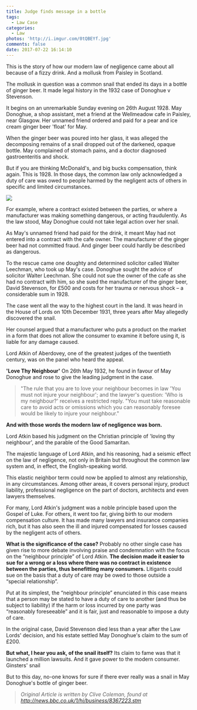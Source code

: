 ```yaml
---
title: Judge finds message in a bottle
tags:
  - Law Case
categories:
  - Law
photos: 'http://i.imgur.com/0tQBEYf.jpg'
comments: false
date: 2017-07-22 16:14:10
---
```


This is the story of how our modern law of negligence came about all because of a fizzy drink. And a mollusk from Paisley in Scotland.

<!-- more -->

The mollusk in question was a common snail that ended its days in a bottle of ginger beer. It made legal history in the 1932 case of Donoghue v Stevenson.

It begins on an unremarkable Sunday evening on 26th August 1928. May Donoghue, a shop assistant, met a friend at the Wellmeadow cafe in Paisley, near Glasgow.
Her unnamed friend ordered and paid for a pear and ice cream ginger beer 'float' for May.

When the ginger beer was poured into her glass, it was alleged the decomposing remains of a snail dropped out of the darkened, opaque bottle.  May complained of stomach pains, and a doctor diagnosed gastroenteritis and shock.

But if you are thinking McDonald's, and big bucks compensation, think again. This is 1928.  In those days, the common law only acknowledged a duty of care was owed to people harmed by the negligent acts of others in specific and limited circumstances.

![](http://i.imgur.com/TdGWgMN.jpg)

For example, where a contract existed between the parties, or where a manufacturer was making something dangerous, or acting fraudulently.
As the law stood, May Donoghue could not take legal action over her snail.

As May's unnamed friend had paid for the drink, it meant May had not entered into a contract with the cafe owner.  The manufacturer of the ginger beer had not committed fraud. And ginger beer could hardly be described as dangerous.

To the rescue came one doughty and determined solicitor called Walter Leechman, who took up May's case.
Donoghue sought the advice of solicitor Walter Leechman. She could not sue the owner of the cafe as she had no contract with him, so she sued the manufacturer of the ginger beer, David Stevenson, for £500 and costs for her trauma or nervous shock – a considerable sum in 1928.

The case went all the way to the highest court in the land. It was heard in the House of Lords on 10th December 1931, three years after May allegedly discovered the snail.

Her counsel argued that a manufacturer who puts a product on the market in a form that does not allow the consumer to examine it before using it, is liable for any damage caused.

Lord Atkin of Aberdovey, one of the greatest judges of the twentieth century, was on the panel who heard the appeal.

**'Love Thy Neighbour'**
On 26th May 1932, he found in favour of May Donoghue and rose to give the leading judgment in the case.

> "The rule that you are to love your neighbour becomes in law 'You must not injure your neighbour'; and the lawyer's question: 'Who is my neighbour?' receives a restricted reply.  "You must take reasonable care to avoid acts or omissions which you can reasonably foresee would be likely to injure your neighbour."
> 
**And with those words the modern law of negligence was born.**

Lord Atkin based his judgment on the Christian principle of 'loving thy neighbour', and the parable of the Good Samaritan.

The majestic language of Lord Atkin, and his reasoning, had a seismic effect on the law of negligence, not only in Britain but throughout the common law system and, in effect, the English-speaking world.

This elastic neighbor term could now be applied to almost any relationship, in any circumstances.  Among other areas, it covers personal injury, product liability, professional negligence on the part of doctors, architects and even lawyers themselves.

For many, Lord Atkin's judgment was a noble principle based upon the Gospel of Luke. For others, it went too far, giving birth to our modern compensation culture.
It has made many lawyers and insurance companies rich, but it has also seen the ill and injured compensated for losses caused by the negligent acts of others.

**What is the significance of the case?**
Probably no other single case has given rise to more debate involving praise and condemnation with the focus on the “neighbour principle” of Lord Atkin.  **The decision made it easier to sue for a wrong or a loss where there was no contract in existence between the parties, thus benefitting many consumers.** Litigants could sue on the basis that a duty of care may be owed to those outside a “special relationship”.

Put at its simplest, the “neighbour principle” enunciated in this case means that a person may be stated to have a duty of care to another (and thus be subject to liability) if the harm or loss incurred by one party was “reasonably foreseeable” and it is fair, just and reasonable to impose a duty of care.

In the original case, David Stevenson died less than a year after the Law Lords' decision, and his estate settled May Donoghue's claim to the sum of £200.

**But what, I hear you ask, of the snail itself?**
Its claim to fame was that it launched a million lawsuits. And it gave power to the modern consumer.
Ginsters' snail

But to this day, no-one knows for sure if there ever really was a snail in May Donoghue's bottle of ginger beer.

> *Original Article is written by Clive Coleman, found at http://news.bbc.co.uk/1/hi/business/8367223.stm*